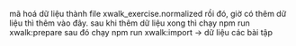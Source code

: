 mã hoá dữ liệu thành file xwalk_exercise.normalized rồi đó, giờ có thêm dữ liệu thì thêm vào đây.
sau khi thêm dữ liệu xong thì chạy npm run xwalk:prepare
sau đó chạy npm run xwalk:import -> dữ liệu các bài tập 